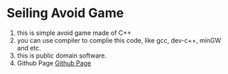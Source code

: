 # Seiling Avoid Game

1. this is simple avoid game made of C++
2. you can use compiler to complie this code, like gcc, dev-c++, minGW and etc.
3. this is public domain software.
4. Github Page [Github Page](https://skhj.github.io/seilingAvoid/.)
